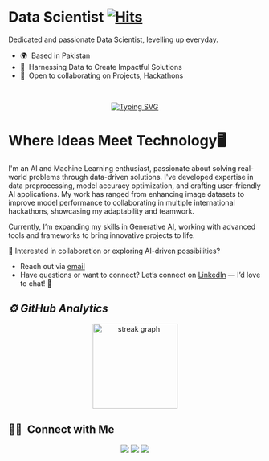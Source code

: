 # Data Scientist [![Hits](https://hits.sh/github.com/nomanmazharr.svg?label=PROFILE%20VIEWS&extraCount=5000&color=#C19A6B)](https://hits.sh/github.com/umairazmat/) 

Dedicated and passionate Data Scientist, levelling up everyday.

* 🌍  Based in Pakistan
* 🧠  Harnessing Data to Create Impactful Solutions
* 🤝  Open to collaborating on Projects, Hackathons

<br/>
<p align="center">
<a href="https://git.io/typing-svg"><img src="https://readme-typing-svg.demolab.com?font=Fira+Code&duration=2000&pause=500&width=435&lines=Data+Scientist;Hackathon+Participant;Problem+Solver;Collaborative+Team+Player;Tech+Enthusiast" alt="Typing SVG" /></a>
</p> 

<h1><b>Where Ideas Meet Technology🖥️</b></h1>

I'm an AI and Machine Learning enthusiast, passionate about solving real-world problems through data-driven solutions. I've developed expertise in data preprocessing, model accuracy optimization, and crafting user-friendly AI applications. My work has ranged from enhancing image datasets to improve model performance to collaborating in multiple international hackathons, showcasing my adaptability and teamwork.

Currently, I’m expanding my skills in Generative AI, working with advanced tools and frameworks to bring innovative projects to life.

💼 Interested in collaboration or exploring AI-driven possibilities? 
- Reach out via <a href="mailto:nmazhar911@gmail.com">email</a> 
- Have questions or want to connect? Let’s connect on <a href="https://www.linkedin.com/in/nomanmazhar">LinkedIn</a> — I’d love to chat! 💬



<!-- GitHub Analytics -->
<h2><i>⚙️ GitHub Analytics</i></h2>
    <p align="center">
            <img src="https://streak-stats.demolab.com?user=nomanmazharr&theme=dark&border_radius=35" height="169" alt="streak graph" /> <br>
    </p>



## 🤝🏻 &nbsp;Connect with Me

<div align="center" >
<a target="_blank" href="https://www.linkedin.com/in/nomanmazhar/"><img src="https://img.shields.io/badge/-nomanmazhar-0077B5?style=flat&logo=Linkedin&logoColor=white"/></a>
<a target="_blank" href="mailto:nmazhar911@gmail.com"><img src="https://img.shields.io/badge/-nmazhar911@gmail.com-D14836?style=flat&logo=Gmail&logoColor=white"/></a>
<a target="_blank" href="https://leetcode.com/u/nomanmazhar/"><img src="https://img.shields.io/badge/-nomanmazhar-FFDD00?style=flat&logo=LeetCode&logoColor=black"/></a>
</div>

<!--
**nomanmazharr/nomanmazharr** is a ✨ _special_ ✨ repository because its `README.md` (this file) appears on your GitHub profile.

Here are some ideas to get you started:

- 🔭 I’m currently working on ...
- 🌱 I’m currently learning ...
- 👯 I’m looking to collaborate on ...
- 🤔 I’m looking for help with ...
- 💬 Ask me about ...
- 📫 How to reach me: ...
- 😄 Pronouns: ...
- ⚡ Fun fact: ...
-->
